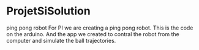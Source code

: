 # ProjetSiSolution
ping pong robot
For PI we are creating a ping pong robot. This is the code on the arduino. And the app we created to contral the robot from the computer and simulate the ball trajectories.
